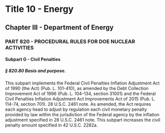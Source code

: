 
# Title 10 - Energy
## Chapter III - Department of Energy
### PART 820 - PROCEDURAL RULES FOR DOE NUCLEAR ACTIVITIES
#### Subpart G - Civil Penalties
##### § 820.80 Basis and purpose.

This subpart implements the Federal Civil Penalties Inflation Adjustment Act of 1990 (the Act) (Pub. L. 101-410), as amended by the Debt Collection Improvement Act of 1996 (Pub. L. 104-134, section 31001) and the Federal Civil Penalties Inflation Adjustment Act Improvements Act of 2015 (Pub. L. 114-74, section 701). 28 U.S.C. 2461 note. As amended, the Act requires each agency head to adjust by regulation each civil monetary penalty provided by law within the jurisdiction of the Federal agency by the inflation adjustment specified in 28 U.S.C. 2461 note. This subpart increases the civil penalty amount specified in 42 U.S.C. 2282a.
